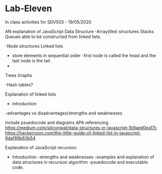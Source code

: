 # Lab-Eleven
In class activities for SDV503 - 19/05/2020

AN explanation of JavaScript Data Structure
-Array(like) structures
Stacks
Queues
able to be constructed from linked lists.

-Node structures
Linked lists 
- store elements in sequential order
-first node is called the head and the last node is the tail.
- 
Trees
Graphs

-Hash tables?


Explanation of linked lists
- introduction

-advantages vs disadvantages/strengths and weaknesses

include psuedocode and diagrams
APA referencing
https://medium.com/siliconwat/data-structures-in-javascript-1b9aed0ea17c
https://hackernoon.com/the-little-guide-of-linked-list-in-javascript-9daf89b63b54


Explanation of JavaScript recursion
- Introduction
-strengths and weaknesses
-examples and explanation of data structures in recursion algorithm
-psuedocode and executable code.

